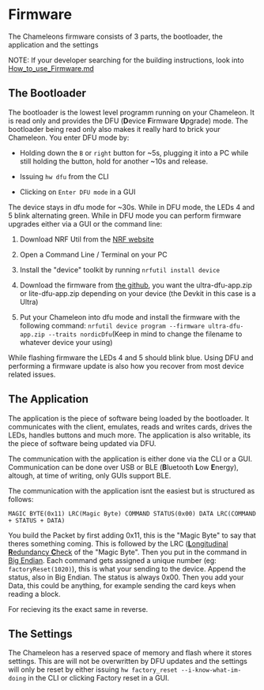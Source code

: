 # Firmware

The Chameleons firmware consists of 3 parts, the bootloader, the application and the settings

NOTE: If your developer searching for the building instructions, look into [How_to_use_Firmware.md](../How_to_use_Firmware.md)

## The Bootloader

The bootloader is the lowest level programm running on your Chameleon. It is read only and provides the DFU (**D**evice **F**irmware **U**pgrade) mode. The bootloader being read only also makes it really hard to brick your Chameleon. You enter DFU mode by:

- Holding down the `B` or `right` button for ~5s, plugging it into a PC while still holding the button, hold for another ~10s and release.

- Issuing `hw dfu` from the CLI

- Clicking on `Enter DFU mode` in a GUI

The device stays in dfu mode for ~30s. While in DFU mode, the LEDs 4 and 5 blink alternating green. While in DFU mode you can perform firmware upgrades either via a GUI or the command line:

1. Download NRF Util from the [NRF website](https://www.nordicsemi.com/Products/Development-tools/nrf-util)

2. Open a Command Line / Terminal on your PC

3. Install the "device" toolkit by running `nrfutil install device`

4. Download the firmware from [the github](https://github.com/RfidResearchGroup/ChameleonUltra/releases), you want the ultra-dfu-app.zip or lite-dfu-app.zip depending on your device (the Devkit in this case is a Ultra)

5. Put your Chameleon into dfu mode and install the firmware with the following command: `nrfutil device program --firmware ultra-dfu-app.zip --traits nordicDfu`(Keep in mind to change the filename to whatever device your using)

While flashing firmware the LEDs 4 and 5 should blink blue. Using DFU and performing a firmware update is also how you recover from most device related issues.

## The Application

The application is the piece of software being loaded by the bootloader. It communicates with the client, emulates, reads and writes cards, drives the LEDs, handles buttons and much more. The application is also writable, its the piece of software being updated via DFU.

The communication with the application is either done via the CLI or a GUI. Communication can be done over USB or BLE (**B**luetooth **L**ow **E**nergy), altough, at time of writing, only GUIs support BLE.

The communication with the application isnt the easiest but is structured as follows:

`MAGIC BYTE(0x11) LRC(Magic Byte) COMMAND STATUS(0x00) DATA LRC(COMMAND + STATUS + DATA)`

You build the Packet by first adding 0x11, this is the "Magic Byte" to say that theres something coming. This is followed by the LRC ([**L**ongitudinal **R**edundancy **C**heck](https://en.wikipedia.org/wiki/Longitudinal_redundancy_check) of the "Magic Byte". Then you put in the command in [Big Endian]([https://en.wikipedia.org/wiki/Endianness). Each command gets assigned a unique number (eg: `factoryReset(1020)`), this is what your sending to the device. Append the status, also in Big Endian. The status is always 0x00. Then you add your Data, this could be anything, for example sending the card keys when reading a block.

For recieving its the exact same in reverse.

## The Settings

The Chameleon has a reserved space of memory and flash where it stores settings. This are will not be overwritten by DFU updates and the settings will only be reset by either issuing `hw factory_reset --i-know-what-im-doing` in the CLI or clicking Factory reset in a GUI.
